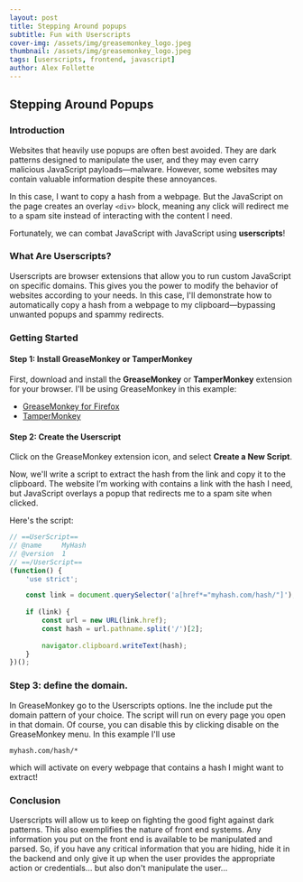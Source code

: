 ```yaml
---
layout: post
title: Stepping Around popups
subtitle: Fun with Userscripts
cover-img: /assets/img/greasemonkey_logo.jpeg
thumbnail: /assets/img/greasemonkey_logo.jpeg
tags: [userscripts, frontend, javascript]
author: Alex Follette
---
```


## Stepping Around Popups

### Introduction
Websites that heavily use popups are often best avoided. They are dark patterns designed to manipulate the user, and they may even carry malicious JavaScript payloads—malware. However, some websites may contain valuable information despite these annoyances.

In this case, I want to copy a hash from a webpage. But the JavaScript on the page creates an overlay `<div>` block, meaning any click will redirect me to a spam site instead of interacting with the content I need.

Fortunately, we can combat JavaScript with JavaScript using **userscripts**!

### What Are Userscripts?

Userscripts are browser extensions that allow you to run custom JavaScript on specific domains. This gives you the power to modify the behavior of websites according to your needs. In this case, I'll demonstrate how to automatically copy a hash from a webpage to my clipboard—bypassing unwanted popups and spammy redirects.

### Getting Started

#### Step 1: Install GreaseMonkey or TamperMonkey
First, download and install the **GreaseMonkey** or **TamperMonkey** extension for your browser. I'll be using GreaseMonkey in this example:

- [GreaseMonkey for Firefox](https://addons.mozilla.org/en-US/firefox/addon/greasemonkey/)
- [TamperMonkey](https://www.tampermonkey.net/)

#### Step 2: Create the Userscript

Click on the GreaseMonkey extension icon, and select **Create a New Script**.

Now, we'll write a script to extract the hash from the link and copy it to the clipboard. The website I’m working with contains a link with the hash I need, but JavaScript overlays a popup that redirects me to a spam site when clicked.

Here's the script:

```javascript
// ==UserScript==
// @name     MyHash
// @version  1
// ==/UserScript==
(function() {
    'use strict';

    const link = document.querySelector('a[href*="myhash.com/hash/"]');
    
    if (link) {
        const url = new URL(link.href);
        const hash = url.pathname.split('/')[2];
        
        navigator.clipboard.writeText(hash);
    }
})();
```

### Step 3: define the domain. 

In GreaseMonkey go to the Userscripts options. Ine the include put the domain pattern of your choice. The script will run on every page you open in that domain. Of course, you can disable this by clicking disable on the GreaseMonkey menu. In this example I'll use

```
myhash.com/hash/*

```

which will activate on every webpage that contains a hash I might want to extract!

### Conclusion

Userscripts will allow us to keep on fighting the good fight against dark patterns. This also exemplifies the nature of front end systems. Any information you put on the front end is available to be manipulated and parsed. So, if you have any critical information that you are hiding, hide it in the backend and only give it up when the user provides the appropriate action or credentials... but also don't manipulate the user...
